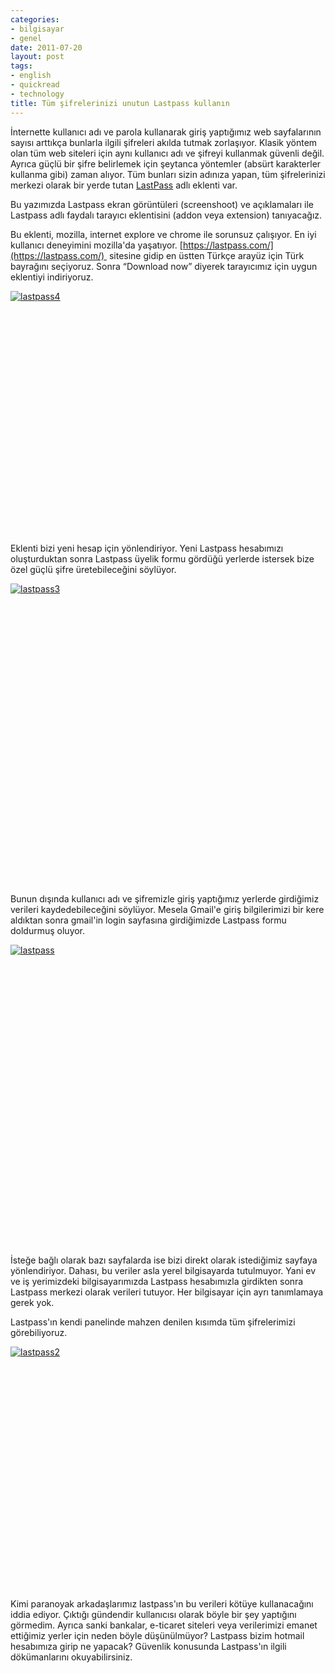 ```yaml
---
categories:
- bilgisayar
- genel
date: 2011-07-20
layout: post
tags:
- english
- quickread
- technology
title: Tüm şifrelerinizi unutun Lastpass kullanın
---
```


İnternette kullanıcı adı ve parola kullanarak giriş yaptığımız web sayfalarının sayısı arttıkça bunlarla ilgili şifreleri akılda tutmak zorlaşıyor. Klasik yöntem olan tüm web siteleri için aynı kullanıcı adı ve şifreyi kullanmak güvenli değil. Ayrıca güçlü bir şifre belirlemek için şeytanca yöntemler (absürt karakterler kullanma gibi) zaman alıyor. Tüm bunları sizin adınıza yapan, tüm şifrelerinizi merkezi olarak bir yerde tutan [LastPass](https://lastpass.com/) adlı eklenti var.  
  
Bu yazımızda Lastpass ekran görüntüleri (screenshoot) ve açıklamaları ile Lastpass adlı faydalı tarayıcı eklentisini (addon veya extension) tanıyacağız.  
  
Bu eklenti, mozilla, internet explore ve chrome ile sorunsuz çalışıyor. En iyi kullanıcı deneyimini mozilla'da yaşatıyor. [https://lastpass.com/](https://lastpass.com/)  sitesine gidip en üstten Türkçe arayüz için Türk bayrağını seçiyoruz. Sonra “Download now” diyerek tarayıcımız için uygun eklentiyi indiriyoruz.  
  
[![](/images/lastpass4.jpg "lastpass4")](http://suatatan.wordpress.com/wp-content/uploads/2011/07/lastpass4.jpg)  
  
   
  
   
  
   
  
   
  
   
  
   
  
   
  
   
  
   
  
   
  
   
  
   
  
Eklenti bizi yeni hesap için yönlendiriyor. Yeni Lastpass hesabımızı oluşturduktan sonra Lastpass üyelik formu gördüğü yerlerde istersek bize özel güçlü şifre üretebileceğini söylüyor.  
  
[![](/images/lastpass3.jpg "lastpass3")](http://suatatan.wordpress.com/wp-content/uploads/2011/07/lastpass3.jpg)  
  
   
  
   
  
   
  
   
  
   
  
   
  
   
  
   
  
   
  
   
  
   
  
   
  
   
  
   
  
   
  
Bunun dışında kullanıcı adı ve şifremizle giriş yaptığımız yerlerde girdiğimiz verileri kaydedebileceğini söylüyor. Mesela Gmail'e giriş bilgilerimizi bir kere aldıktan sonra gmail'in login sayfasına girdiğimizde Lastpass formu doldurmuş oluyor.  
  
[![](/images/lastpass.jpg "lastpass")](http://suatatan.wordpress.com/wp-content/uploads/2011/07/lastpass.jpg)  
  
   
  
   
  
   
  
   
  
   
  
   
  
   
  
   
  
   
  
   
  
   
  
   
  
   
  
   
  
   
  
İsteğe bağlı olarak bazı sayfalarda ise bizi direkt olarak istediğimiz sayfaya yönlendiriyor. Dahası, bu veriler asla yerel bilgisayarda tutulmuyor. Yani ev ve iş yerimizdeki bilgisayarımızda Lastpass hesabımızla girdikten sonra Lastpass merkezi olarak verileri tutuyor. Her bilgisayar için ayrı tanımlamaya gerek yok.  
  
Lastpass'ın kendi panelinde mahzen denilen kısımda tüm şifrelerimizi görebiliyoruz.  
  
[![](/images/lastpass2.jpg "lastpass2")](http://suatatan.wordpress.com/wp-content/uploads/2011/07/lastpass2.jpg)  
  
   
  
   
  
   
  
   
  
   
  
   
  
   
  
   
  
   
  
   
  
   
  
   
  
Kimi paranoyak arkadaşlarımız lastpass'ın bu verileri kötüye kullanacağını iddia ediyor. Çıktığı gündendir kullanıcısı olarak böyle bir şey yaptığını görmedim. Ayrıca sanki bankalar, e-ticaret siteleri veya verilerimizi emanet ettiğimiz yerler için neden böyle düşünülmüyor? Lastpass bizim hotmail hesabımıza girip ne yapacak? Güvenlik konusunda Lastpass'ın ilgili dökümanlarını okuyabilirsiniz.
